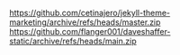 https://github.com/cetinajero/jekyll-theme-marketing/archive/refs/heads/master.zip
https://github.com/flanger001/daveshaffer-static/archive/refs/heads/main.zip
